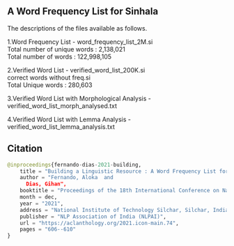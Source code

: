 ## A Word Frequency List for Sinhala

The descriptions of the files available as follows. 

1.Word Frequency List - word_frequency_list_2M.si\
  Total number of unique words : 2,138,021\
  Total number of words : 122,998,105

2.Verified Word List  - verified_word_list_200K.si \
  correct words without freq.si\
  Total Unique words : 280,603

3.Verified Word List with Morphological Analysis - verified_word_list_morph_analysed.txt

4.Verified Word List with Lemma Analysis - verified_word_list_lemma_analysis.txt


## Citation

```python
@inproceedings{fernando-dias-2021-building,
    title = "Building a Linguistic Resource : A Word Frequency List for {S}inhala",
    author = "Fernando, Aloka  and
      Dias, Gihan",
    booktitle = "Proceedings of the 18th International Conference on Natural Language Processing (ICON)",
    month = dec,
    year = "2021",
    address = "National Institute of Technology Silchar, Silchar, India",
    publisher = "NLP Association of India (NLPAI)",
    url = "https://aclanthology.org/2021.icon-main.74",
    pages = "606--610"
}
```
